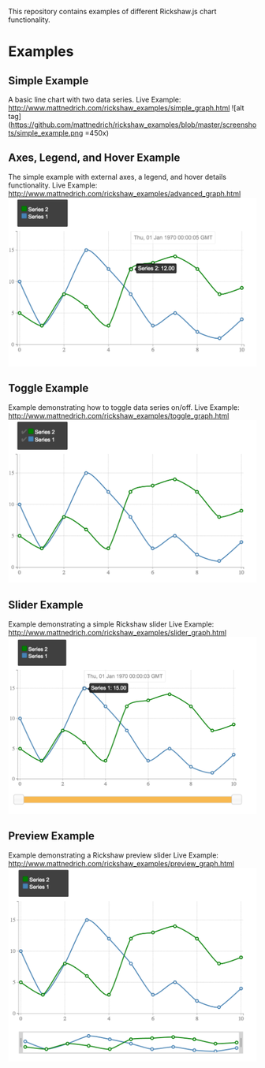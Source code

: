 This repository contains examples of different Rickshaw.js chart functionality.

# Examples

## Simple Example
A basic line chart with two data series.
Live Example: http://www.mattnedrich.com/rickshaw_examples/simple_graph.html
![alt tag](https://github.com/mattnedrich/rickshaw_examples/blob/master/screenshots/simple_example.png =450x)

## Axes, Legend, and Hover Example
The simple example with external axes, a legend, and hover details functionality.
Live Example: http://www.mattnedrich.com/rickshaw_examples/advanced_graph.html
![alt tag](https://github.com/mattnedrich/rickshaw_examples/blob/master/screenshots/advanced_example.png)

## Toggle Example
Example demonstrating how to toggle data series on/off.
Live Example: http://www.mattnedrich.com/rickshaw_examples/toggle_graph.html
![alt tag](https://github.com/mattnedrich/rickshaw_examples/blob/master/screenshots/toggle_example.png)

## Slider Example
Example demonstrating a simple Rickshaw slider
Live Example: http://www.mattnedrich.com/rickshaw_examples/slider_graph.html
![alt tag](https://github.com/mattnedrich/rickshaw_examples/blob/master/screenshots/basic_slider_example.png)

## Preview Example
Example demonstrating a Rickshaw preview slider
Live Example: http://www.mattnedrich.com/rickshaw_examples/preview_graph.html
![alt tag](https://github.com/mattnedrich/rickshaw_examples/blob/master/screenshots/preview_slider_example.png)